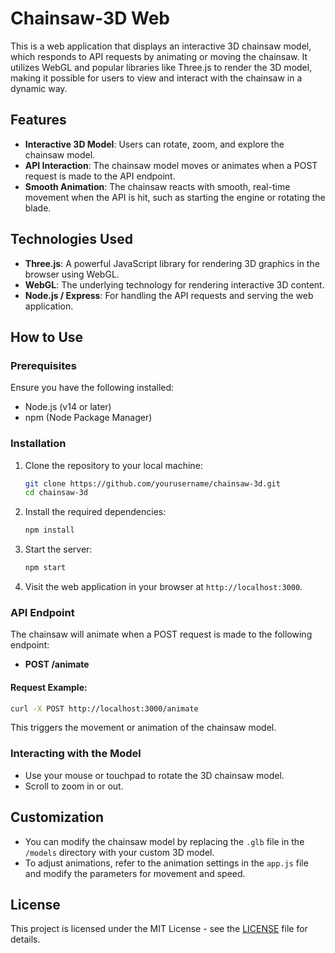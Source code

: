 # Chainsaw-3D Web

This is a web application that displays an interactive 3D chainsaw model, which responds to API requests by animating or moving the chainsaw. It utilizes WebGL and popular libraries like Three.js to render the 3D model, making it possible for users to view and interact with the chainsaw in a dynamic way.

## Features
- **Interactive 3D Model**: Users can rotate, zoom, and explore the chainsaw model.
- **API Interaction**: The chainsaw model moves or animates when a POST request is made to the API endpoint.
- **Smooth Animation**: The chainsaw reacts with smooth, real-time movement when the API is hit, such as starting the engine or rotating the blade.
  
## Technologies Used
- **Three.js**: A powerful JavaScript library for rendering 3D graphics in the browser using WebGL.
- **WebGL**: The underlying technology for rendering interactive 3D content.
- **Node.js / Express**: For handling the API requests and serving the web application.
  
## How to Use

### Prerequisites
Ensure you have the following installed:
- Node.js (v14 or later)
- npm (Node Package Manager)

### Installation
1. Clone the repository to your local machine:
    ```bash
    git clone https://github.com/yourusername/chainsaw-3d.git
    cd chainsaw-3d
    ```

2. Install the required dependencies:
    ```bash
    npm install
    ```

3. Start the server:
    ```bash
    npm start
    ```

4. Visit the web application in your browser at `http://localhost:3000`.

### API Endpoint
The chainsaw will animate when a POST request is made to the following endpoint:
- **POST /animate**

#### Request Example:
```bash
curl -X POST http://localhost:3000/animate
```

This triggers the movement or animation of the chainsaw model.

### Interacting with the Model
- Use your mouse or touchpad to rotate the 3D chainsaw model.
- Scroll to zoom in or out.
  
## Customization
- You can modify the chainsaw model by replacing the `.glb` file in the `/models` directory with your custom 3D model.
- To adjust animations, refer to the animation settings in the `app.js` file and modify the parameters for movement and speed.

## License
This project is licensed under the MIT License - see the [LICENSE](LICENSE) file for details.
